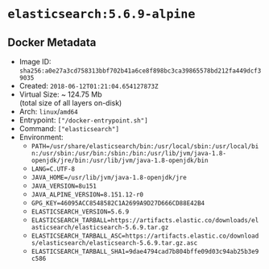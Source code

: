# `elasticsearch:5.6.9-alpine`

## Docker Metadata

- Image ID: `sha256:a0e27a3cd758313bbf702b41a6ce8f898bc3ca39865578bd212fa449dcf39035`
- Created: `2018-06-12T01:21:04.654127873Z`
- Virtual Size: ~ 124.75 Mb  
  (total size of all layers on-disk)
- Arch: `linux`/`amd64`
- Entrypoint: `["/docker-entrypoint.sh"]`
- Command: `["elasticsearch"]`
- Environment:
  - `PATH=/usr/share/elasticsearch/bin:/usr/local/sbin:/usr/local/bin:/usr/sbin:/usr/bin:/sbin:/bin:/usr/lib/jvm/java-1.8-openjdk/jre/bin:/usr/lib/jvm/java-1.8-openjdk/bin`
  - `LANG=C.UTF-8`
  - `JAVA_HOME=/usr/lib/jvm/java-1.8-openjdk/jre`
  - `JAVA_VERSION=8u151`
  - `JAVA_ALPINE_VERSION=8.151.12-r0`
  - `GPG_KEY=46095ACC8548582C1A2699A9D27D666CD88E42B4`
  - `ELASTICSEARCH_VERSION=5.6.9`
  - `ELASTICSEARCH_TARBALL=https://artifacts.elastic.co/downloads/elasticsearch/elasticsearch-5.6.9.tar.gz`
  - `ELASTICSEARCH_TARBALL_ASC=https://artifacts.elastic.co/downloads/elasticsearch/elasticsearch-5.6.9.tar.gz.asc`
  - `ELASTICSEARCH_TARBALL_SHA1=9dae4794cad7b804bffe09d03c94ab25b3e9c586`
